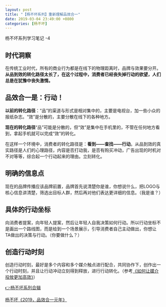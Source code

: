 ```yaml
---
layout: post
title: "【杨不坏系列】重新理解品效合一"
date: 2019-03-04 23:49:00 +0800
categories: [杨不坏]
---
```


杨不坏系列学习笔记 -4

## 时代洞察

在传统工业时代，所有的商业行为都是在线下的物理距离时，品牌与效果要分开。**从品到效的转化路径太长了，在这个过程中，消费者已经丧失掉行动的欲望，人们总是在犹豫中丧失激情。**

## 品效合一是：行动！

**以前的转化路径**：“品”的渠道与形式是相对集中的，主要是电视台，加一些小众的报纸杂志。“效”是分散的，主要分散在线下的各种地方。

**现在的转化路径**“品”可能是分散的，但“效”是集中在手机里的，不管在任何地方看到，拿起手机就可以完成“效”的转化。

在这样一个环境中，消费者的转化路径是：**看到——查找——行动**。从品到效的真实路径是人们的心理路径，内容是否打动我，是否有购买冲动，广告出现的时机对不对等等，综合起一个行动起来的理由。立刻转化。

## 明确的信息点

现在的品牌传播应该品牌前置，品牌首先说清楚你是谁，你想说什么，把LOGO与核心信息讲清楚，筛选出目标人群，然后再对他们表达更详细的信息。（我是谁？）

## 具体的行动坐标

向消费者提案，向年轻人提案，然后让年轻人自我决策如何行动。所以行动坐标不是画出一个路线图，而是给到一个场景展示，引导消费者自己主动做出，你想让TA做出的决策与行动。（你要做什么？）

## 创造行动时刻

创造行动时刻，最好是多个内容和多个媒介触点进行配合，共同协作下，创作出一个行动时刻，并且让行动冲动立刻得到释放，进行行动转化。（参考[《如何让媒介投放更加高效》](./media.html)）

[👉杨不坏系列合辑](./../../../../category/杨不坏)

[杨不坏《2019，品效合一元年》](https://mp.weixin.qq.com/s/hEY09fJa_Q0pqPWAMEWsJw)
